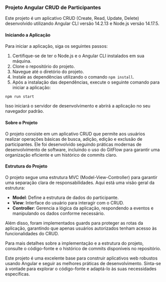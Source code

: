 ### Projeto Angular CRUD de Participantes

Este projeto é um aplicativo CRUD (Create, Read, Update, Delete) desenvolvido utilizando Angular CLI versão 14.2.13 e Node.js versão 14.17.5.

#### Iniciando a Aplicação

Para iniciar a aplicação, siga os seguintes passos:

1. Certifique-se de ter o Node.js e o Angular CLI instalados em sua máquina.
2. Clone o repositório do projeto.
3. Navegue até o diretório do projeto.
4. Instale as dependências utilizando o comando `npm install`.
5. Após a instalação das dependências, execute o seguinte comando para iniciar a aplicação:

```bash
npm run start
```

Isso iniciará o servidor de desenvolvimento e abrirá a aplicação no seu navegador padrão.

#### Sobre o Projeto

O projeto consiste em um aplicativo CRUD que permite aos usuários realizar operações básicas de busca, adição, edição e exclusão de participantes. Ele foi desenvolvido seguindo práticas modernas de desenvolvimento de software, incluindo o uso do GitFlow para garantir uma organização eficiente e um histórico de commits claro.

#### Estrutura do Projeto

O projeto segue uma estrutura MVC (Model-View-Controller) para garantir uma separação clara de responsabilidades. Aqui está uma visão geral da estrutura:

- **Model**: Define a estrutura de dados do participante.
- **View**: Interface do usuário para interagir com o CRUD.
- **Controller**: Gerencia a lógica da aplicação, respondendo a eventos e manipulando os dados conforme necessário.

Além disso, foram implementados guards para proteger as rotas da aplicação, garantindo que apenas usuários autorizados tenham acesso às funcionalidades do CRUD.

Para mais detalhes sobre a implementação e a estrutura do projeto, consulte o código-fonte e o histórico de commits disponíveis no repositório.

Este projeto é uma excelente base para construir aplicativos web robustos usando Angular e seguir as melhores práticas de desenvolvimento. Sinta-se à vontade para explorar o código-fonte e adaptá-lo às suas necessidades específicas.
